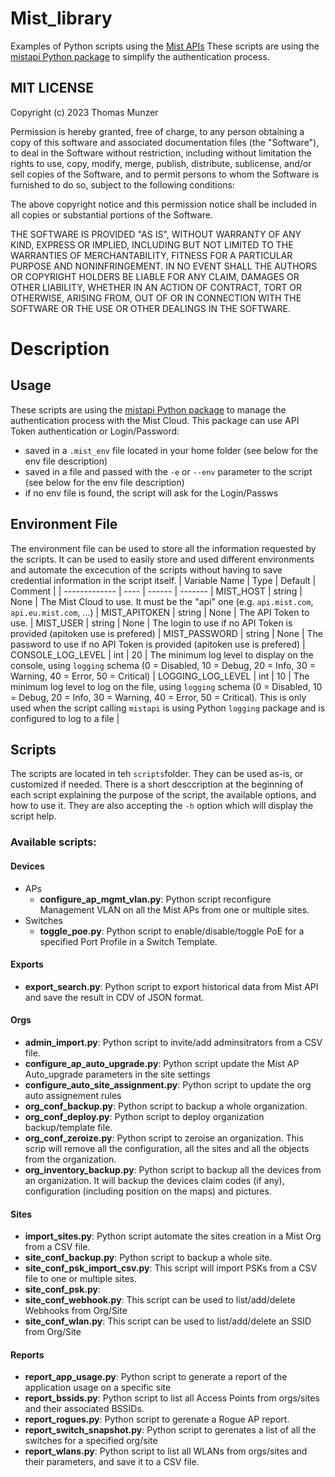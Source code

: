
# Mist_library
Examples of Python scripts using the [Mist APIs](https://www.mist.com)
These scripts are using the [mistapi Python package](https://pypi.org/project/mistapi/) to simplify the authentication process.

## MIT LICENSE
 
Copyright (c) 2023 Thomas Munzer

Permission is hereby granted, free of charge, to any person obtaining a copy of this software and associated documentation files (the "Software"), to deal in the  Software without restriction, including without limitation the rights to use, copy, modify, merge, publish, distribute, sublicense, and/or sell copies of the Software, and to permit persons to whom the Software is furnished to do so, subject to the following conditions:

The above copyright notice and this permission notice shall be included in all copies or substantial portions of the Software.

THE SOFTWARE IS PROVIDED "AS IS", WITHOUT WARRANTY OF ANY KIND, EXPRESS OR IMPLIED, INCLUDING BUT NOT LIMITED TO THE WARRANTIES OF MERCHANTABILITY, FITNESS FOR A PARTICULAR PURPOSE AND NONINFRINGEMENT. IN NO EVENT SHALL THE AUTHORS OR COPYRIGHT HOLDERS BE LIABLE FOR ANY CLAIM, DAMAGES OR OTHER LIABILITY, WHETHER IN AN ACTION OF CONTRACT, TORT OR OTHERWISE, ARISING FROM, OUT OF OR IN CONNECTION WITH THE SOFTWARE OR THE USE OR OTHER DEALINGS IN THE SOFTWARE.

# Description
## Usage
These scripts are using the [mistapi Python package](https://pypi.org/project/mistapi/) to manage the authentication process with the Mist Cloud.
This package can use API Token authentication or Login/Password:
- saved in a `.mist_env` file located in your home folder (see below for the env file description)
- saved in a file and passed with the `-e` or `--env` parameter to the script (see below for the env file description)
- if no env file is found, the script will ask for the Login/Passws

## Environment File
The environment file can be used to store all the information requested by the scripts. It can be used to easily store and used different environments and automate the excecution of the scripts without having to save credential information in the script itself.
| Variable Name | Type | Default | Comment |
| ------------- | ---- |  ------ | ------- |
MIST_HOST | string | None | The Mist Cloud to use. It must be the "api" one (e.g. `api.mist.com`, `api.eu.mist.com`, ...) |
MIST_APITOKEN | string | None | The API Token to use.  |
MIST_USER | string | None | The login to use if no API Token is provided (apitoken use is prefered) |
MIST_PASSWORD | string | None | The password to use if no API Token is provided (apitoken use is prefered) |
CONSOLE_LOG_LEVEL | int | 20 | The minimum log level to display on the console, using `logging` schema (0 = Disabled, 10 = Debug, 20 = Info, 30 = Warning, 40 = Error, 50 = Critical) |
LOGGING_LOG_LEVEL | int | 10 | The minimum log level to log on the file, using `logging` schema (0 = Disabled, 10 = Debug, 20 = Info, 30 = Warning, 40 = Error, 50 = Critical). This is only used when the script calling `mistapi` is using Python `logging` package and is configured to log to a file |

## Scripts
The scripts are located in teh `scripts`folder. They can be used as-is, or customized if needed.
There is a short desccription at the beginning of each script explaining the purpose of the script, the available options, and how to use it. They are also accepting the `-h` option which will display the script help.

### Available scripts:
#### Devices
- APs
    - **configure_ap_mgmt_vlan.py**: Python script reconfigure Management VLAN on all the Mist APs from one or multiple sites.
- Switches
    - **toggle_poe.py**: Python script to enable/disable/toggle PoE for a specified Port Profile in a Switch Template.
#### Exports
- **export_search.py**: Python script to export historical data from Mist API and save the result in CDV of JSON format.
#### Orgs
- **admin_import.py**: Python script to invite/add adminsitrators from a CSV file.
- **configure_ap_auto_upgrade.py**: Python script update the Mist AP Auto_upgrade parameters in the site settings
- **configure_auto_site_assignment.py**: Python script to update the org auto assignement rules
- **org_conf_backup.py**: Python script to backup a whole organization.
- **org_conf_deploy.py**: Python script to deploy organization backup/template file.
- **org_conf_zeroize.py**: Python script to zeroise an organization. This scrip will remove all the configuration, all the sites and all the objects from the organization.
- **org_inventory_backup.py**: Python script to backup all the devices from an organization. It will backup the devices claim codes (if any), configuration (including position on the maps) and pictures.
#### Sites
- **import_sites.py**: Python script automate the sites creation in a Mist Org from a CSV file.
- **site_conf_backup.py**: Python script to backup a whole site.
- **site_conf_psk_import_csv.py**: This script will import PSKs from a CSV file to one or multiple sites.
- **site_conf_psk.py**:  
- **site_conf_webhook.py**: This script can be used to list/add/delete Webhooks from Org/Site
- **site_conf_wlan.py**: This script can be used to list/add/delete an SSID from Org/Site
#### Reports
- **report_app_usage.py**: Python script to generate a report of the application usage on a specific site
- **report_bssids.py**: Python script to list all Access Points from orgs/sites and their associated BSSIDs. 
- **report_rogues.py**: Python script to gerenate a Rogue AP report.
- **report_switch_snapshot.py**: Python script to gerenates a list of all the switches for a specified org/site
- **report_wlans.py**: Python script to list all WLANs from orgs/sites and their parameters, and save it to a CSV file.

